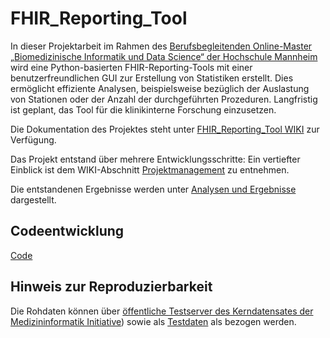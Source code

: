 # FHIR_Reporting_Tool
In dieser Projektarbeit im Rahmen des [Berufsbegleitenden Online-Master „Biomedizinische Informatik und Data Science“ der Hochschule Mannheim](https://www.master-bids.hs-mannheim.de/) wird eine Python-basierten FHIR-Reporting-Tools mit einer benutzerfreundlichen GUI zur Erstellung von Statistiken erstellt. Dies ermöglicht effiziente Analysen, beispielsweise bezüglich der Auslastung von Stationen oder der Anzahl der durchgeführten Prozeduren. Langfristig ist geplant, das Tool für die klinikinterne Forschung einzusetzen.

Die Dokumentation des Projektes steht unter [FHIR_Reporting_Tool WIKI](https://github.com/GisstHubana/FHIR_Reporting_Tool/wiki) zur Verfügung.

Das Projekt entstand über mehrere Entwicklungsschritte: 
Ein vertiefter Einblick ist dem WIKI-Abschnitt [Projektmanagement](https://GisstHubana/FHIR_Reporting_Tool/wiki/Projektmanagment) zu entnehmen.

Die entstandenen Ergebnisse werden unter [Analysen und Ergebnisse](https://github.com/GisstHubana/FHIR_Reporting_Tool/wiki/Analysen-und-Ergebnisse) dargestellt.

## Codeentwicklung
[Code](https://github.com/GisstHubana/FHIR_Reporting_Tool/main/Code/fhir_reporting_tool.ipynb)

## Hinweis zur Reproduzierbarkeit
Die Rohdaten können über [öffentliche Testserver des Kerndatensates der Medizininformatik Initiative](https://github.com/medizininformatik-initiative/kerndatensatz-testdaten)) sowie als [Testdaten](https://github.com/medizininformatik-initiative/kerndatensatz-testdaten/tree/master/Test_Data) als  bezogen werden.
